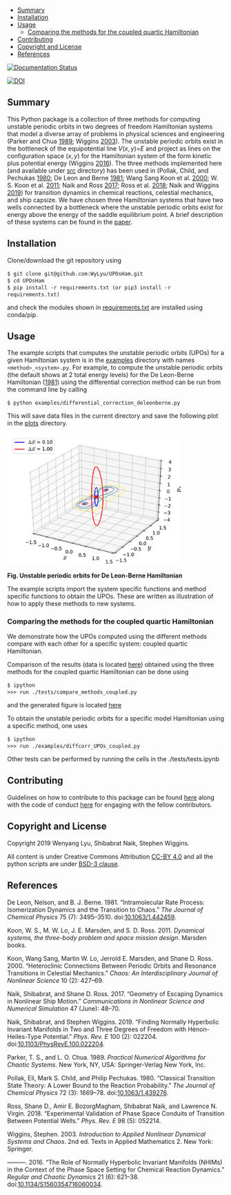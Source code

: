 -   [Summary](#summary)
-   [Installation](#installation)
-   [Usage](#usage)
    -   [Comparing the methods for the coupled quartic Hamiltonian](#comparing-the-methods-for-the-coupled-quartic-hamiltonian)
-   [Contributing](#contributing)
-   [Copyright and License](#copyright-and-license)
-   [References](#references)

[![Documentation Status](https://readthedocs.org/projects/uposham/badge/?version=latest)](https://uposham.readthedocs.io/en/latest/?badge=latest)

[![DOI](https://zenodo.org/badge/DOI/10.5281/zenodo.3373396.svg)](https://doi.org/10.5281/zenodo.3373396)

Summary
-------

This Python package is a collection of three methods for computing unstable periodic orbits in two degrees of freedom Hamiltonian systems that model a diverse array of problems in physical sciences and engineering (Parker and Chua [1989](#ref-Parker_1989); Wiggins [2003](#ref-wiggins_introduction_2003)). The unstable periodic orbits exist in the bottleneck of the equipotential line *V*(*x*, *y*)=*E* and project as lines on the configuration space (*x*, *y*) for the Hamiltonian system of the form kinetic plus potential energy (Wiggins [2016](#ref-wiggins_role_2016)). The three methods implemented here (and available under [src](src/) directory) has been used in (Pollak, Child, and Pechukas [1980](#ref-Pollak_1980); De Leon and Berne [1981](#ref-Deleon_Berne_1981); Wang Sang Koon et al. [2000](#ref-koon_heteroclinic_2000); W. S. Koon et al. [2011](#ref-Koon2011); Naik and Ross [2017](#ref-naik_geometry_2017); Ross et al. [2018](#ref-ross_experimental_2018); Naik and Wiggins [2019](#ref-naik_finding_2019b)) for transition dynamics in chemical reactions, celestial mechanics, and ship capsize. We have chosen three Hamiltonian systems that have two wells connected by a bottleneck where the unstable periodic orbits exist for energy above the energy of the saddle equilibrium point. A brief description of these systems can be found in the [paper](https://github.com/WyLyu/UPOsHam/tree/master/paper/paper.pdf).

Installation
------------

Clone/download the git repository using

``` git
$ git clone git@github.com:WyLyu/UPOsHam.git
$ cd UPOsHam
$ pip install -r requirements.txt (or pip3 install -r requirements.txt)
```

and check the modules shown in [requirements.txt](https://github.com/WyLyu/UPOsHam/tree/master/requirements.txt) are installed using conda/pip.

Usage
-----

The example scripts that computes the unstable periodic orbits (UPOs) for a given Hamiltonian system is in the [examples](examples/) directory with names `<method>_<system>.py`. For example, to compute the unstable periodic orbits (the default shows at 2 total energy levels) for the De Leon-Berne Hamiltonian ([1981](#ref-Deleon_Berne_1981)) using the differential correction method can be run from the command line by calling

    $ python examples/differential_correction_deleonberne.py

This will save data files in the current directory and save the following plot in the [plots](tests/plots/) directory.

<img src="tests/plots/diff_corr_deleonberne_upos.png" style="width:80.0%" />

**Fig. Unstable periodic orbits for De Leon-Berne Hamiltonian**

The example scripts import the system specific functions and method specific functions to obtain the UPOs. These are written as illustration of how to apply these methods to new systems.

### Comparing the methods for the coupled quartic Hamiltonian

We demonstrate how the UPOs computed using the different methods compare with each other for a specific system: coupled quartic Hamiltonian.

Comparison of the results (data is located [here](https://github.com/WyLyu/UPOsHam/tree/master/data)) obtained using the three methods for the coupled quartic Hamiltonian can be done using

    $ ipython
    >>> run ./tests/compare_methods_coupled.py

and the generated figure is located [here](tests/comparison_coupled.pdf)

To obtain the unstable periodic orbits for a specific model Hamiltonian using a specific method, one uses

    $ ipython
    >>> run ./examples/diffcorr_UPOs_coupled.py

Other tests can be performed by running the cells in the ./tests/tests.ipynb

Contributing
------------

Guidelines on how to contribute to this package can be found [here](https://github.com/WyLyu/UPOsHam/blob/master/docs/contributing.md) along with the code of conduct [here](https://github.com/WyLyu/UPOsHam/blob/master/CODE_OF_CONDUCT.md) for engaging with the fellow contributors.

Copyright and License
---------------------

Copyright 2019 Wenyang Lyu, Shibabrat Naik, Stephen Wiggins.

All content is under Creative Commons Attribution [CC-BY 4.0](https://creativecommons.org/licenses/by/4.0/legalcode.txt) and all the python scripts are under [BSD-3 clause](https://github.com/WyLyu/UPOsHam/blob/master/LICENSE).

References
----------

De Leon, Nelson, and B. J. Berne. 1981. “Intramolecular Rate Process: Isomerization Dynamics and the Transition to Chaos.” *The Journal of Chemical Physics* 75 (7): 3495–3510. doi:[10.1063/1.442459](https://doi.org/10.1063/1.442459).

Koon, W. S., M. W. Lo, J. E. Marsden, and S. D. Ross. 2011. *Dynamical systems, the three-body problem and space mission design*. Marsden books.

Koon, Wang Sang, Martin W. Lo, Jerrold E. Marsden, and Shane D. Ross. 2000. “Heteroclinic Connections Between Periodic Orbits and Resonance Transitions in Celestial Mechanics.” *Chaos: An Interdisciplinary Journal of Nonlinear Science* 10 (2): 427–69.

Naik, Shibabrat, and Shane D. Ross. 2017. “Geometry of Escaping Dynamics in Nonlinear Ship Motion.” *Communications in Nonlinear Science and Numerical Simulation* 47 (June): 48–70.

Naik, Shibabrat, and Stephen Wiggins. 2019. “Finding Normally Hyperbolic Invariant Manifolds in Two and Three Degrees of Freedom with Hénon-Heiles-Type Potential.” *Phys. Rev. E* 100 (2): 022204. doi:[10.1103/PhysRevE.100.022204](https://doi.org/10.1103/PhysRevE.100.022204).

Parker, T. S., and L. O. Chua. 1989. *Practical Numerical Algorithms for Chaotic Systems*. New York, NY, USA: Springer-Verlag New York, Inc.

Pollak, Eli, Mark S. Child, and Philip Pechukas. 1980. “Classical Transition State Theory: A Lower Bound to the Reaction Probability.” *The Journal of Chemical Physics* 72 (3): 1669–78. doi:[10.1063/1.439276](https://doi.org/10.1063/1.439276).

Ross, Shane D., Amir E. BozorgMagham, Shibabrat Naik, and Lawrence N. Virgin. 2018. “Experimental Validation of Phase Space Conduits of Transition Between Potential Wells.” *Phys. Rev. E* 98 (5): 052214.

Wiggins, Stephen. 2003. *Introduction to Applied Nonlinear Dynamical Systems and Chaos*. 2nd ed. Texts in Applied Mathematics 2. New York: Springer.

———. 2016. “The Role of Normally Hyperbolic Invariant Manifolds (NHIMs) in the Context of the Phase Space Setting for Chemical Reaction Dynamics.” *Regular and Chaotic Dynamics* 21 (6): 621–38. doi:[10.1134/S1560354716060034](https://doi.org/10.1134/S1560354716060034).
